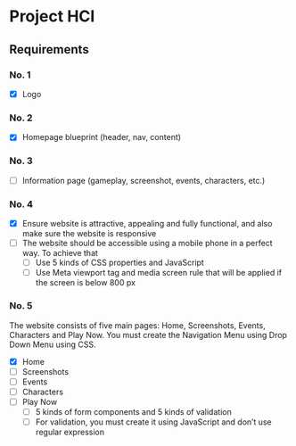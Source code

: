 # Project HCI

## Requirements
### No. 1
- [x] Logo

### No. 2
- [x] Homepage blueprint (header, nav, content)

### No. 3
- [ ] Information page (gameplay, screenshot, events, characters, etc.)

### No. 4
- [x] Ensure website is attractive, appealing and fully functional, and also make sure the website is responsive
- [ ] The website should be accessible using a mobile phone in a perfect way. To achieve that
  - [ ] Use 5 kinds of CSS properties and JavaScript
  - [ ] Use Meta viewport tag and media screen rule that will be applied if the screen is below 800 px

### No. 5
The website consists of five main pages: Home, Screenshots, Events, Characters and Play Now. You must create the Navigation Menu using Drop Down Menu using CSS.

- [x] Home
- [ ] Screenshots
- [ ] Events
- [ ] Characters
- [ ] Play Now
  - [ ] 5 kinds of form components and 5 kinds of validation
  - [ ] For validation, you must create it using JavaScript and don’t use regular expression
